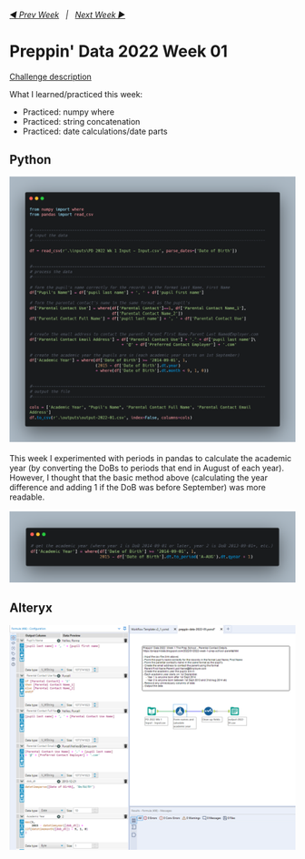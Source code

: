 <h6><a href="..\preppin-data-2021-52\README.md">◀  Prev Week</a>&nbsp;&nbsp;&nbsp;|&nbsp;&nbsp;&nbsp;<a href="..\preppin-data-2022-02\README.md">Next Week  ▶</a></h6>

# Preppin' Data 2022 Week 01

[Challenge description](https://preppindata.blogspot.com/2022/01/2022-week-1-prep-school-parental.html)

What I learned/practiced this week:
* Practiced: numpy where
* Practiced: string concatenation
* Practiced: date calculations/date parts

## Python
<a href="preppin-data-2022-01.py">
<img src="img-python-code-2022-01.png?raw=true" alt="Python code">
</a>
<br>
<br>
This week I experimented with periods in pandas to calculate the academic year (by converting the DoBs to periods that end in August of each year). However, I thought that the basic method above (calculating the year difference and adding 1 if the DoB was before September) was more readable.
<br>
<br>
<img src="img-python-code-2022-01-academic-year-alternative.png?raw=true" alt="Python code showing an alternative method for calculating the Academic Year">

## Alteryx
<a href="preppin-data-2022-01.yxzp">
<img src="img-alteryx-2022-01.png?raw=true" alt="Alteryx workflow">
</a>

